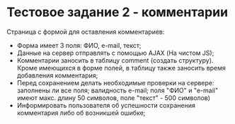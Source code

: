 Тестовое задание 2 - комментарии
=============

Страница с формой для оставления комментариев:
- Форма имеет 3 поля: ФИО, e-mail, текст;
- Данные на сервер отправлять с помощью AJAX (На чистом JS);
- Комментарии заносить в таблицу comment (создать структуру). Кроме имеющихся в форме полей, в таблицу также заносить время добавления комментария;
- Перед сохранением делать необходимые проверки на сервере: заполнены ли все поля; валидность e-mail; поля "ФИО" и "e-mail" имеют макс. длину 50 символов, поле "текст" - 500 символов)
- Информировать пользователя об успешности сохранения комментария либо об возникшей ошибке;
